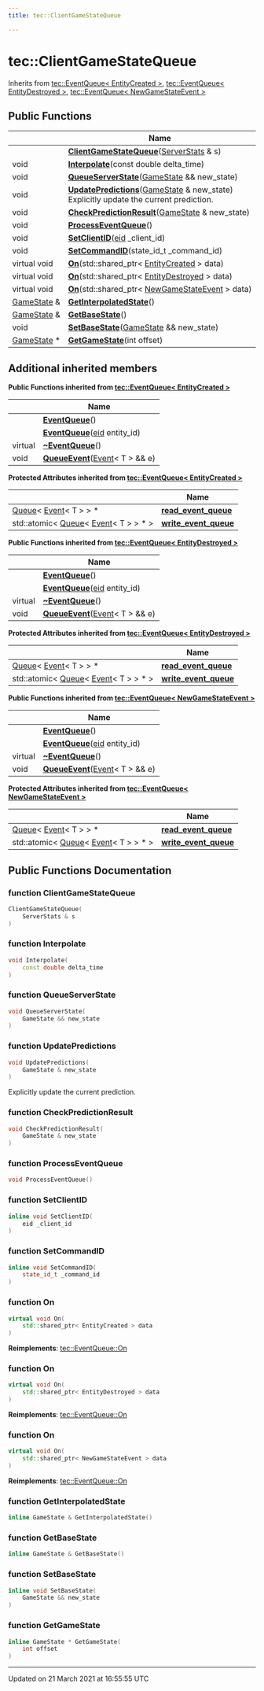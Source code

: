 ```yaml
---
title: tec::ClientGameStateQueue

---
```


# tec::ClientGameStateQueue



Inherits from [tec::EventQueue< EntityCreated >](/engine/Classes/classtec_1_1_event_queue/), [tec::EventQueue< EntityDestroyed >](/engine/Classes/classtec_1_1_event_queue/), [tec::EventQueue< NewGameStateEvent >](/engine/Classes/classtec_1_1_event_queue/)

## Public Functions

|                | Name           |
| -------------- | -------------- |
| | **[ClientGameStateQueue](/engine/Classes/classtec_1_1_client_game_state_queue/#function-clientgamestatequeue)**([ServerStats](/engine/Classes/classtec_1_1_server_stats/) & s) |
| void | **[Interpolate](/engine/Classes/classtec_1_1_client_game_state_queue/#function-interpolate)**(const double delta_time) |
| void | **[QueueServerState](/engine/Classes/classtec_1_1_client_game_state_queue/#function-queueserverstate)**([GameState](/engine/Classes/structtec_1_1_game_state/) && new_state) |
| void | **[UpdatePredictions](/engine/Classes/classtec_1_1_client_game_state_queue/#function-updatepredictions)**([GameState](/engine/Classes/structtec_1_1_game_state/) & new_state)<br>Explicitly update the current prediction.  |
| void | **[CheckPredictionResult](/engine/Classes/classtec_1_1_client_game_state_queue/#function-checkpredictionresult)**([GameState](/engine/Classes/structtec_1_1_game_state/) & new_state) |
| void | **[ProcessEventQueue](/engine/Classes/classtec_1_1_client_game_state_queue/#function-processeventqueue)**() |
| void | **[SetClientID](/engine/Classes/classtec_1_1_client_game_state_queue/#function-setclientid)**([eid](/engine/Namespaces/namespacetec/#typedef-eid) _client_id) |
| void | **[SetCommandID](/engine/Classes/classtec_1_1_client_game_state_queue/#function-setcommandid)**(state_id_t _command_id) |
| virtual void | **[On](/engine/Classes/classtec_1_1_client_game_state_queue/#function-on)**(std::shared_ptr< [EntityCreated](/engine/Classes/structtec_1_1_entity_created/) > data) |
| virtual void | **[On](/engine/Classes/classtec_1_1_client_game_state_queue/#function-on)**(std::shared_ptr< [EntityDestroyed](/engine/Classes/structtec_1_1_entity_destroyed/) > data) |
| virtual void | **[On](/engine/Classes/classtec_1_1_client_game_state_queue/#function-on)**(std::shared_ptr< [NewGameStateEvent](/engine/Classes/structtec_1_1_new_game_state_event/) > data) |
| [GameState](/engine/Classes/structtec_1_1_game_state/) & | **[GetInterpolatedState](/engine/Classes/classtec_1_1_client_game_state_queue/#function-getinterpolatedstate)**() |
| [GameState](/engine/Classes/structtec_1_1_game_state/) & | **[GetBaseState](/engine/Classes/classtec_1_1_client_game_state_queue/#function-getbasestate)**() |
| void | **[SetBaseState](/engine/Classes/classtec_1_1_client_game_state_queue/#function-setbasestate)**([GameState](/engine/Classes/structtec_1_1_game_state/) && new_state) |
| [GameState](/engine/Classes/structtec_1_1_game_state/) * | **[GetGameState](/engine/Classes/classtec_1_1_client_game_state_queue/#function-getgamestate)**(int offset) |

## Additional inherited members

**Public Functions inherited from [tec::EventQueue< EntityCreated >](/engine/Classes/classtec_1_1_event_queue/)**

|                | Name           |
| -------------- | -------------- |
| | **[EventQueue](/engine/Classes/classtec_1_1_event_queue/#function-eventqueue)**() |
| | **[EventQueue](/engine/Classes/classtec_1_1_event_queue/#function-eventqueue)**([eid](/engine/Namespaces/namespacetec/#typedef-eid) entity_id) |
| virtual | **[~EventQueue](/engine/Classes/classtec_1_1_event_queue/#function-~eventqueue)**() |
| void | **[QueueEvent](/engine/Classes/classtec_1_1_event_queue/#function-queueevent)**([Event](/engine/Classes/structtec_1_1_event/)< T > && e) |

**Protected Attributes inherited from [tec::EventQueue< EntityCreated >](/engine/Classes/classtec_1_1_event_queue/)**

|                | Name           |
| -------------- | -------------- |
| [Queue](/engine/Classes/structtec_1_1_queue/)< [Event](/engine/Classes/structtec_1_1_event/)< T > > * | **[read_event_queue](/engine/Classes/classtec_1_1_event_queue/#variable-read_event_queue)**  |
| std::atomic< [Queue](/engine/Classes/structtec_1_1_queue/)< [Event](/engine/Classes/structtec_1_1_event/)< T > > * > | **[write_event_queue](/engine/Classes/classtec_1_1_event_queue/#variable-write_event_queue)**  |

**Public Functions inherited from [tec::EventQueue< EntityDestroyed >](/engine/Classes/classtec_1_1_event_queue/)**

|                | Name           |
| -------------- | -------------- |
| | **[EventQueue](/engine/Classes/classtec_1_1_event_queue/#function-eventqueue)**() |
| | **[EventQueue](/engine/Classes/classtec_1_1_event_queue/#function-eventqueue)**([eid](/engine/Namespaces/namespacetec/#typedef-eid) entity_id) |
| virtual | **[~EventQueue](/engine/Classes/classtec_1_1_event_queue/#function-~eventqueue)**() |
| void | **[QueueEvent](/engine/Classes/classtec_1_1_event_queue/#function-queueevent)**([Event](/engine/Classes/structtec_1_1_event/)< T > && e) |

**Protected Attributes inherited from [tec::EventQueue< EntityDestroyed >](/engine/Classes/classtec_1_1_event_queue/)**

|                | Name           |
| -------------- | -------------- |
| [Queue](/engine/Classes/structtec_1_1_queue/)< [Event](/engine/Classes/structtec_1_1_event/)< T > > * | **[read_event_queue](/engine/Classes/classtec_1_1_event_queue/#variable-read_event_queue)**  |
| std::atomic< [Queue](/engine/Classes/structtec_1_1_queue/)< [Event](/engine/Classes/structtec_1_1_event/)< T > > * > | **[write_event_queue](/engine/Classes/classtec_1_1_event_queue/#variable-write_event_queue)**  |

**Public Functions inherited from [tec::EventQueue< NewGameStateEvent >](/engine/Classes/classtec_1_1_event_queue/)**

|                | Name           |
| -------------- | -------------- |
| | **[EventQueue](/engine/Classes/classtec_1_1_event_queue/#function-eventqueue)**() |
| | **[EventQueue](/engine/Classes/classtec_1_1_event_queue/#function-eventqueue)**([eid](/engine/Namespaces/namespacetec/#typedef-eid) entity_id) |
| virtual | **[~EventQueue](/engine/Classes/classtec_1_1_event_queue/#function-~eventqueue)**() |
| void | **[QueueEvent](/engine/Classes/classtec_1_1_event_queue/#function-queueevent)**([Event](/engine/Classes/structtec_1_1_event/)< T > && e) |

**Protected Attributes inherited from [tec::EventQueue< NewGameStateEvent >](/engine/Classes/classtec_1_1_event_queue/)**

|                | Name           |
| -------------- | -------------- |
| [Queue](/engine/Classes/structtec_1_1_queue/)< [Event](/engine/Classes/structtec_1_1_event/)< T > > * | **[read_event_queue](/engine/Classes/classtec_1_1_event_queue/#variable-read_event_queue)**  |
| std::atomic< [Queue](/engine/Classes/structtec_1_1_queue/)< [Event](/engine/Classes/structtec_1_1_event/)< T > > * > | **[write_event_queue](/engine/Classes/classtec_1_1_event_queue/#variable-write_event_queue)**  |


## Public Functions Documentation

### function ClientGameStateQueue

```cpp
ClientGameStateQueue(
    ServerStats & s
)
```


### function Interpolate

```cpp
void Interpolate(
    const double delta_time
)
```


### function QueueServerState

```cpp
void QueueServerState(
    GameState && new_state
)
```


### function UpdatePredictions

```cpp
void UpdatePredictions(
    GameState & new_state
)
```

Explicitly update the current prediction. 

### function CheckPredictionResult

```cpp
void CheckPredictionResult(
    GameState & new_state
)
```


### function ProcessEventQueue

```cpp
void ProcessEventQueue()
```


### function SetClientID

```cpp
inline void SetClientID(
    eid _client_id
)
```


### function SetCommandID

```cpp
inline void SetCommandID(
    state_id_t _command_id
)
```


### function On

```cpp
virtual void On(
    std::shared_ptr< EntityCreated > data
)
```


**Reimplements**: [tec::EventQueue::On](/engine/Classes/classtec_1_1_event_queue/#function-on)


### function On

```cpp
virtual void On(
    std::shared_ptr< EntityDestroyed > data
)
```


**Reimplements**: [tec::EventQueue::On](/engine/Classes/classtec_1_1_event_queue/#function-on)


### function On

```cpp
virtual void On(
    std::shared_ptr< NewGameStateEvent > data
)
```


**Reimplements**: [tec::EventQueue::On](/engine/Classes/classtec_1_1_event_queue/#function-on)


### function GetInterpolatedState

```cpp
inline GameState & GetInterpolatedState()
```


### function GetBaseState

```cpp
inline GameState & GetBaseState()
```


### function SetBaseState

```cpp
inline void SetBaseState(
    GameState && new_state
)
```


### function GetGameState

```cpp
inline GameState * GetGameState(
    int offset
)
```


-------------------------------

Updated on 21 March 2021 at 16:55:55 UTC